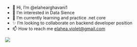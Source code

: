 - 👋 Hi, I’m @elahearghavani1
- 👀 I’m interested in Data Sience
- 🌱 I’m currently learning and practice .net core 
- ✨ I’m looking to collaborate on backend developer position
- 📫 How to reach me elahea.violet@gmail.com

<a href=&quothttps://github.com/ghost1372&quot>
<img align=&quotcenter&quot src=&quothttps://github-readme-stats.vercel.app/api?username=ghost1372&show_icons=true&count_private=true&include_all_commits=true&quot /></a>
